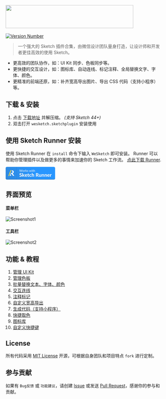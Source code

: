 <img src="https://user-images.githubusercontent.com/1049575/27730899-8c16e708-5dbd-11e7-98fa-466d674e9fd0.png" width=413 height=75>

[![Version Number](https://img.shields.io/github/release/weixin/WeSketch.svg?style=flat)](https://github.com/weixin/WeSketch/ "Version Number")

> 一个强大的 Sketch 插件合集，由微信设计团队量身打造，让设计师和开发者更佳高效的使用 Sketch。

* 更高效的团队协作，如：UI Kit 同步、色板同步等。
* 更快捷的交互设计，如：图标库、自动连线、标记注释、全局替换文字、字体、颜色。
* 更精准的前端还原，如：补齐宽高导出图片、导出 CSS 代码（支持小程序）等。

## 下载 & 安装

1. 点击 [下载地址](https://github.com/weixin/WeSketch/releases/download/1.0.0/WeSketch-1.0.0.sketchplugin.zip) 并解压缩。 *(支持 Sketch 44+)*  
2. 双击打开 `wesketch.sketchplugin` 安装使用

## 使用 Sketch Runner 安装
使用 Sketch Runner 在 `install` 命令下输入 `WeSketch` 即可安装。 Runner 可以帮助你管理插件以及做更多的事情来加速你的 Sketch 工作流。 [点此下载 Runner](http://www.sketchrunner.com).

<a href="http://www.sketchrunner.com"><img src="Runner_badge_blue_160x40.png" width="160px"></a>

## 界面预览

#### 菜单栏

![Screenshot1](https://user-images.githubusercontent.com/1049575/27524016-00be162e-5a64-11e7-8e00-fb2ec1521c66.png)

#### 工具栏

![Screenshot2](https://user-images.githubusercontent.com/1049575/27429370-6f27035e-5777-11e7-91e4-56e49aac5d9d.png)

## 功能 & 教程

1. [管理 UI Kit](https://github.com/weixin/WeSketch/wiki/%E2%92%88-UIkit-%E5%90%8C%E6%AD%A5%E7%AE%A1%E7%90%86)
2. [管理色板](https://github.com/weixin/WeSketch/wiki/%E2%92%89-%E8%89%B2%E6%9D%BF%E5%90%8C%E6%AD%A5%E7%AE%A1%E7%90%86)
3. [批量替换文本、字体、颜色](https://github.com/weixin/WeSketch/wiki/%E2%92%8A-%E6%89%B9%E9%87%8F%E6%9B%BF%E6%8D%A2%E6%96%87%E6%9C%AC%E3%80%81%E5%AD%97%E4%BD%93%E3%80%81%E9%A2%9C%E8%89%B2)
4. [交互连线](https://github.com/weixin/WeSketch/wiki/%E2%92%8B-%E4%BA%A4%E4%BA%92%E8%BF%9E%E7%BA%BF)
5. [注释标记](https://github.com/weixin/WeSketch/wiki/%E2%92%8C-%E6%B3%A8%E9%87%8A%E6%A0%87%E5%BF%97)
6. [自定义宽高导出](https://github.com/weixin/WeSketch/wiki/%E2%92%8D-%E5%AF%BC%E5%87%BA-icon-%E8%A1%A5%E9%BD%90%E7%BB%9F%E4%B8%80%E5%AE%BD%E9%AB%98)
7. [生成代码（支持小程序）](https://github.com/weixin/WeSketch/wiki/%E2%92%8E-%E5%AF%BC%E5%87%BA%E4%BB%A3%E7%A0%81%EF%BC%88%E5%90%AB%E5%B0%8F%E7%A8%8B%E5%BA%8F%E7%89%88%EF%BC%89)
8. [快捷取色](https://github.com/weixin/WeSketch/wiki/%E2%92%8F-%E5%AF%BC%E5%87%BA%E9%A2%9C%E8%89%B2)
9. [图标库](https://github.com/weixin/WeSketch/wiki/%E2%92%90-%E5%9B%BE%E6%A0%87%E5%BA%93)
10. [自定义快捷键](https://github.com/weixin/WeSketch/wiki/%E2%92%91-%E5%BF%AB%E6%8D%B7%E9%94%AE%E8%AE%BE%E7%BD%AE)

## License

所有代码采用 [MIT License](http://opensource.org/licenses/MIT) 开源，可根据自身团队和项目特点 `fork` 进行定制。  

## 参与贡献
 
如果有 `Bug反馈` 或 `功能建议`，请创建 [Issue](https://github.com/weixin/WeSketch/issues) 或发送 [Pull Request](https://github.com/weixin/WeSketch/pulls)，感谢你的参与和贡献。
